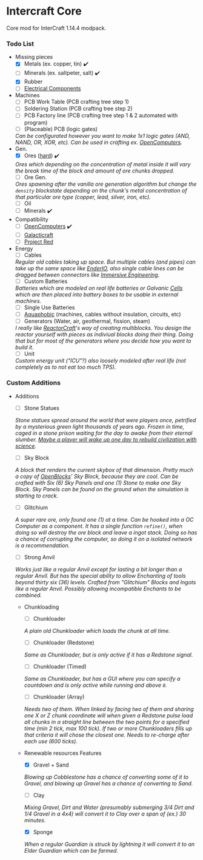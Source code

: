 # Intercraft Core
Core mod for InterCraft 1.14.4 modpack.


### Todo List
- Missing pieces
    - [x] Metals (ex. copper, tin) :heavy_check_mark:
    - [ ] Minerals (ex. saltpeter, salt) :heavy_check_mark:
    - [x] Rubber
    - [ ] [Electrical Components](https://github.com/IntercraftMC/IntercraftCore/issues/6)
- Machines
    - [ ] PCB Work Table (PCB crafting tree step 1)
    - [ ] Soldering Station (PCB crafting tree step 2)
    - [ ] PCB Factory line (PCB crafting tree step 1 & 2 automated with program)
    - [ ] (Placeable) PCB (logic gates)
    
    *Can be configurated however you want to make 1x1 logic gates (AND, NAND, OR, XOR, etc). Can be used in crafting ex. [OpenComputers](https://minecraft.curseforge.com/projects/opencomputers).*
- Gen.
    - [x] Ores ([hard](https://minecraft.curseforge.com/projects/harder-ores)) :heavy_check_mark:
    
    *Ores which depending on the concentration of metal inside it will vary the break time of the block and amount of ore chunks dropped.*
    - [ ] Ore Gen.
    
    *Ores spawning after the vanilla ore generation algorithm but change the `density` blockstate depending on the chunk's metal concentration of that particular ore type (copper, lead, silver, iron, etc).*
    - [ ] Oil
    - [ ] Minerals :heavy_check_mark:
- Compatibility
    - [ ] [OpenComputers](https://minecraft.curseforge.com/projects/opencomputers) :heavy_check_mark:
    - [ ] [Galacticraft](https://micdoodle8.com/mods/galacticraft)
    - [ ] [Project Red](https://projectredwiki.com/wiki/Main_Page)
- Energy
    - [ ] Cables
    
    *Regular old cables taking up space. But multiple cables (and pipes) can take up the same space like [EnderIO](https://minecraft.curseforge.com/projects/ender-io), also single cable lines can be dragged between connectors like [Immersive Engineering](https://minecraft.curseforge.com/projects/immersive-engineering).*
    - [ ] Custom Batteries
    
    *Batteries which are modeled on real life batteries or Galvanic [Cells](https://en.wikipedia.org/wiki/Galvanic_cell) which are then placed into battery boxes to be usable in external machines.*
    - [ ] Single Use Batteries
    - [ ] [Aquaphobic](https://en.wikipedia.org/wiki/Aquaphobia) (machines, cables without insulation, circuits, etc)
    - [ ] Generators (Water, air, geothermal, fission, steam)
    
    *I really like [ReactorCraft](https://sites.google.com/site/reikasminecraft/reactorcraft)'s way of creating multiblocks. You design the reactor yourself with pieces as indiviual blocks doing their thing. Doing that but for most of the generators where you decide how you want to build it.*
    - [ ] Unit
    
    *Custom energy unit ("ICU"?) also loosely modeled after real life (not completely as to not eat too much TPS).*

### Custom Additions

- Additions

    - [ ] Stone Statues

    *Stone statues spread around the world that were players once, petrified by a mysterious green light thousands of years ago. Frozen in time, caged in a stone prison waiting for the day to awake from their eternal slumber. [Maybe a player will wake up one day to rebuild civilization with science](https://www.youtube.com/watch?v=dQw4w9WgXcQ).*
    - [ ] Sky Block
    
    *A block that renders the current skybox of that dimension. Pretty much a copy of [OpenBlocks](https://minecraft.curseforge.com/projects/openblocks)' Sky Block, because they are cool. Can be crafted with Six (6) Sky Panels and one (1) Stone to make one Sky Block. Sky Panels can be found on the ground when the simulation is starting to crack.*
    - [ ] Glitchium

    *A super rare ore, only found one (1) at a time. Can be hooked into a OC Computer as a component. It has a single function `refine()`, when doing so will destroy the ore block and leave a ingot stack. Doing so has a chance of corrupting the computer, so doing it on a isolated network is a recommendation.*    
    - [ ] Strong Anvil
    
    *Works just like a regular Anvil except for lasting a bit longer than a regular Anvil. But has the special ability to allow Enchanting of tools beyond thirty six (36) levels. Crafted from "Glitchium" Blocks and Ingots like a regular Anvil. Possibly allowing incompatible Enchants to be combined.*
    
    - Chunkloading
        - [ ] Chunkloader
        
        *A plain old Chunkloader which loads the chunk at all time.*
        - [ ] Chunkloader (Redstone)
        
        *Same as Chunkloader, but is only active if it has a Redstone signal.*
        - [ ] Chunkloader (Timed)
        
        *Same as Chunkloader, but has a GUI where you can specify a countdown and is only active while running and above `0`.*
        - [ ] Chunkloader (Array)
        
        *Needs two of them. When linked by facing two of them and sharing one X or Z chunk coordinate will when given a Redstone pulse load all chunks in a straight line between the two points for a specified time (min 2 tick, max 100 tick). If two or more Chunkloaders fills up that criteria it will chose the closest one. Needs to re-charge after each use (600 ticks).*

    - Renewable resources Features
        - [x] Gravel + Sand
        
        *Blowing up Cobblestone has a chance of converting some of it to Gravel, and blowing up Gravel has a chance of converting to Sand.*
        - [ ] Clay
        
        *Mixing Gravel, Dirt and Water (presumably submerging 3/4 Dirt and 1/4 Gravel in a 4x4) will convert it to Clay over a span of (ex.) 30 minutes.*
        - [x] Sponge
        
        *When a regular Guardian is struck by lightning it will convert it to an Elder Guardian which can be farmed.*